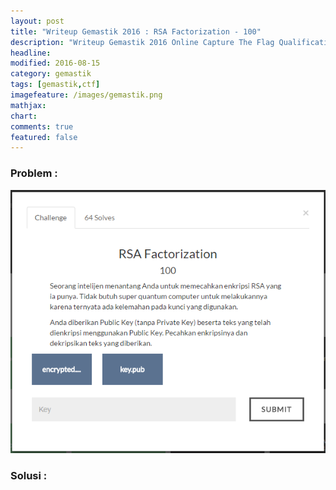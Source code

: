 ```yaml
---
layout: post
title: "Writeup Gemastik 2016 : RSA Factorization - 100"
description: "Writeup Gemastik 2016 Online Capture The Flag Qualification"
headline: 
modified: 2016-08-15
category: gemastik
tags: [gemastik,ctf]
imagefeature: /images/gemastik.png
mathjax: 
chart: 
comments: true
featured: false
---
```


### Problem :

![RSA Factorization](/images/rsa-factorization.png)


### Solusi :


